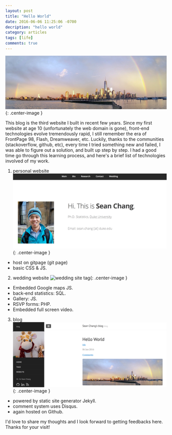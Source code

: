 ```yaml
---
layout: post
title: "Hello World"
date: 2016-06-06 11:25:06 -0700
decription: "hello world"
category: articles
tags: [life]
comments: true
---
```



![pic tag](/images/201606_newyork.jpg){: .center-image }


This blog is the third website I built in recent few years. Since my first website at age 10 (unfortunately the web domain is gone), front-end technologies evolve tremendously rapid, I still remember the era of FrontPage 98, Flash, Dreamweaver, etc. Luckily, thanks to the communities (stackoverflow, github, etc), every time I tried something new and failed, I was able to figure out a solution, and built up step by step. I had a good time go through this learning process, and here's a brief list of technologies involved of my work.


1. personal website
![mysite tag](/images/201606_mysite.png){: .center-image }
* host on gitpage (git page)
* basic CSS & JS.

2. wedding website
![wedding site tag](/images/201606_wedding_site.png){: .center-image }
* Embedded Google maps JS.
* back-end statistics: SQL.
* Gallery: JS.
* RSVP forms: PHP. 
* Embedded full screen video.

3. blog
![blog tag](/images/201606_blog.png){: .center-image }
* powered by static site generator Jekyll.
* comment system uses Disqus.
* again hosted on Github. 

I'd love to share my thoughts and I look forward to getting feedbacks here. Thanks for your visit!    

<!--more-->
